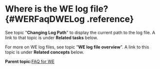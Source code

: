 # Where is the WE log file? {#WERFaqDWELog .reference}

See topic "**Changing Log Path**" to display the current path to the log file. A link to that topic is under **Related tasks** below.

For more on WE log files, see topic "**WE log file overview**". A link to this topic is under **Related concepts** below.

**Parent topic:**[FAQ for WE](../html/SARFaqWE.md)

